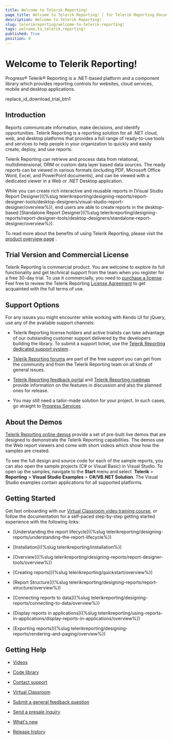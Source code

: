 ```yaml
---
title: Welcome to Telerik Reporting!
page_title: Welcome to Telerik Reporting! | for Telerik Reporting Documentation
description: Welcome to Telerik Reporting!
slug: telerikreporting/welcome-to-telerik-reporting!
tags: welcome,to,telerik,reporting!
published: True
position: 0
---
```


# Welcome to Telerik Reporting!



Progress® Telerik® Reporting is a .NET-based platform and a component library which provides reporting controls for websites,
        cloud services, mobile and desktop applications.
      

replace_id_download_trial_btn1

## Introduction

Reports communicate information, make decisions, and identify opportunities. Telerik Reporting is a reporting solution for
          all .NET cloud, web, and desktop platforms that provides a full range of ready-to-use tools and services
          to help people in your organization to quickly and easily create, deploy, and use reports.
        

Telerik Reporting can retrieve and process data from relational, multidimensional, ORM or custom data layer based data sources.
          The ready reports can be viewed in various formats (including PDF, Microsoft Office Word, Excel, and PowerPoint documents), and
          can be viewed with a dedicated viewer in a Web or .NET Desktop application.
        

While you can create rich interactive and reusable reports in
          [Visual Studio Report Designer]({%slug telerikreporting/designing-reports/report-designer-tools/desktop-designers/visual-studio-report-designer/overview%}), end users are able to create reports
          in the desktop-based [Standalone Report Designer]({%slug telerikreporting/designing-reports/report-designer-tools/desktop-designers/standalone-report-designer/overview%}).
        

To read more about the benefits of using Telerik Reporting, please visit the
          [product overview page](https://www.telerik.com/reporting)
          .
        

## Trial Version and Commercial License

Telerik Reporting is commercial product. 
          You are welcome to explore its full functionality and get technical support from the team when you register for a free 30-day trial. 
          To use it commercially, you need to 
          [purchase a license](https://www.telerik.com/purchase/individual/reporting.aspx)
          . Feel free to review the Telerik Reporting 
          [License Agreement](https://www.telerik.com/purchase/license-agreement/reporting-dlw-s)
          to get acquainted with the full terms of use.
        

## Support Options

For any issues you might encounter while working with Kendo UI for jQuery, use any of the available support channels:
    

* Telerik Reporting license holders and active trialists can take advantage of our outstanding customer support delivered by the developers building the library. 
          To submit a support ticket, use the 
          [Telerik Reporting dedicated support system](https://www.telerik.com/account/support-tickets/)
          .
        

* [Telerik Reporting forums](https://www.telerik.com/forums/reporting)
           are part of the free support you can get from the community and from the Telerik Reporting team on all kinds of general issues.
        

* [Telerik Reporting feedback portal](https://feedback.telerik.com/reporting)
           and 
          [Telerik Reporting roadmap](https://www.telerik.com/support/whats-new/reporting/roadmap)
            provide information on the features in discussion and also the planned ones for release.
        

* You may still need a tailor-made solution for your project. In such cases, go straight to 
          [Progress Services](https://www.progress.com/services)
          .
        

## About the Demos

[Telerik Reporting online demos](http://demos.telerik.com/reporting/home.aspx)
          provide a set of pre-built live demos that are
          designed to demonstrate the Telerik Reporting capabilities.
          The demos use the Web report viewers and come with short videos which show how the samples are created.
        

To see the full design and source code for each of the sample reports,
          you can also open the sample projects (C# or Visual Basic) in Visual Studio.
          To open up the samples, navigate to the __Start__ menu and select 
          __Telerik__ > __Reporting__ > __Visual Studio Examples__
          > __C#/VB.NET Solution__.
          The Visual Studio examples contain applications for all supported platforms.
        

## Getting Started

Get fast onboarding with our 
          [Virtual Classroom video training course](https://learn.telerik.com/learn/course/38/Telerik%2520Reporting),
          or follow the documentation for a self-paced step-by-step getting started experience with the following links:
        

* [Understanding the report lifecycle]({%slug telerikreporting/designing-reports/understanding-the-report-lifecycle%})

* [Installation]({%slug telerikreporting/installation%})

* [Overview]({%slug telerikreporting/designing-reports/report-designer-tools/overview%})

* [Creating reports]({%slug telerikreporting/quickstart/overview%})

* [Report Structure]({%slug telerikreporting/designing-reports/report-structure/overview%})

* [Connecting reports to data]({%slug telerikreporting/designing-reports/connecting-to-data/overview%})

* [Display reports in applications]({%slug telerikreporting/using-reports-in-applications/display-reports-in-applications/overview%})

* [Exporting reports]({%slug telerikreporting/designing-reports/rendering-and-paging/overview%})

## Getting Help

* [Videos](https://www.telerik.com/videos/reporting)

* [Code library](https://www.telerik.com/support/code-library/reporting)

* [Contact support](https://www.telerik.com/account/support-tickets)

* [Virtual Classroom](https://learn.telerik.com/learn/course/38/Telerik%2520Reporting)

* [Submit a general feedback question](https://www.telerik.com/account/support-tickets/customer-service/)

* [Send a presale inquiry](https://www.telerik.com/account/support-tickets/presales-inquiry)

* [What's new](https://www.telerik.com/support/whats-new/reporting)

* [Release history](https://www.telerik.com/support/whats-new/reporting/release-history)
